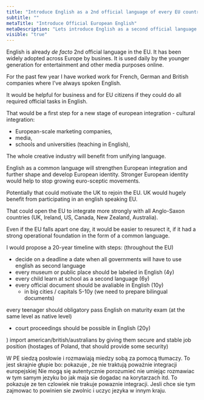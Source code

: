 ```yaml
---
title: "Introduce English as a 2nd official language of every EU country"
subtitle: ""
metaTitle: "Introduce Official European English"
metaDescription: "Lets introduce English as a second official language in every UE country"
visible: "true"
---
```



English is already _de facto_ 2nd official language in the EU.
It has been widely adopted across Europe by busines.
<add smth about IT and modern online education in english>
It is used daily by the younger generation for entertainment and other media purposes online.

For the past few year I have worked work for French, German and British companies where I've always spoken English.

It would be helpful for business and for EU citizens if they could do all required official tasks in English.
<exmaples>


That would be a first step for a new stage of european integration - cultural integration:
* European-scale marketing companies,
* media,
* schools and universities (teaching in English),
<!-- * European scale movies and TV series,  -->

The whole creative industry will benefit from unifying language.

English as a common language will strengthen European integration and further shape and develop European identity.
Stronger European identity would help to stop growing euro-sceptic movements.

Potentially that could motivate the UK to rejoin the EU. UK would hugely benefit from participating in an english speaking EU.
<!-- opening them a way to increase trade (what is their specialization; they are struggling about leaving UE beacause it was consider as a bad deal for them; that would made it significatly better) -->

That could open the EU to integrate more strongly with all Anglo-Saxon countries (UK, Ireland, US, Canada, New Zealand, Australia).

Even if the EU falls apart one day, it would be easier to resurect it, if it had a strong operational foundation in the form of a common language.


I would propose a 20-year timeline with steps: (throughout the EU)
* decide on a deadline a date when all governments will have to use english as second language
* every museum or public place should be labeled in English (4y)
* every child learn at school as a second language (6y)
* every official document should be avaliable in English (10y)
  * in big cities / capitals 5-10y (we need to prepare bilingual documents)

every teenager should obligatory pass English on maturity exam (at the same level as native level)

* court proceedings should be possible in English (20y)


)
import american/british/australians by giving them secure and stable job position (hostages of Poland, that should provide some security)

W PE siedzą posłowie i rozmawiają miedzy sobą za pomocą tłumaczy. To jest skrajnie głupie bo:
pokazuje , że nie traktują poważnie integracji europejskiej
Nie mogą się autentycznie porozumieć nie umiejąc rozmawiac w tym samym jezyku
bo jak maja sie dogadac na korytarzach itd. To pokazuje ze ten czlowiek nie trakuje powaznie integracji. Jesli chce sie tym zajmowac to powinien sie zwolnic i uczyc jezyka w innym kraju.
